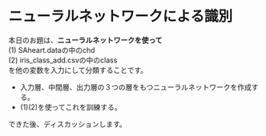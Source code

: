 # ニューラルネットワークによる識別
本日のお題は、**ニューラルネットワークを使って**<br>
(1) SAheart.dataの中のchd<br>
(2) iris_class_add.csvの中のclass<br>
を他の変数を入力にして分類することです。

* 入力層、中間層、出力層の３つの層をもつニューラルネットワークを作成する。
* (1)(2)を使ってこれを訓練する。

できた後、ディスカッションします。